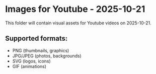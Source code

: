# Images for Youtube - 2025-10-21

This folder will contain visual assets for Youtube videos on 2025-10-21.

## Supported formats:
- PNG (thumbnails, graphics)
- JPG/JPEG (photos, backgrounds)
- SVG (logos, icons)
- GIF (animations)
